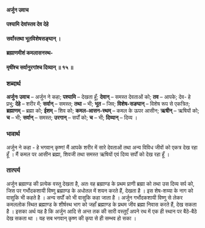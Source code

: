 #### अर्जुन उवाच
#### पश्यामि देवांस्तव देव देहे
#### सर्वांस्तथा भूतविशेषसङ्घान् ।
#### ब्रह्माणमीशं कमलासनस्थ-
#### मृषींश्च सर्वानुरगांश्च दिव्यान् ॥ १५ ॥

### शब्दार्थ

**अर्जुनः उवाच** – अर्जुन ने कहा; **पश्यामि** – देखता हूँ; **देवान्** – समस्त देवताओं को; **तव** – आपके; देव- हे प्रभु; **देहे** – शरीर में; **सर्वान्** – समस्त; **तथा** – भी; **भूत** – जिव; **विशेष-सङघान्** – विशेष रूप से एकत्रित; **ब्रह्माणम्** – ब्रह्मा को; **ईशम्** – शिव को; **कमल-आसन-स्थम्** – कमल के ऊपर आसीन; **ऋषीन्** – ऋषियों को; **च** – भी; **सर्वान्** – समस्त; **उरगान्** – सर्पों को; **च** – भी; **दिव्यान्** – दिव्य ।

### भावार्थ

अर्जुन ने कहा - हे भगवान् कृष्ण! मैं आपके शरीर में सारे देवताओं तथा अन्य विविध जीवों को एकत्र देख रहा हूँ । मैं कमल पर आसीन ब्रह्मा, शिवजी तथा समस्त ऋषियों एवं दिव्य सर्पों को देख रहा हूँ ।

### तात्पर्य

अर्जुन ब्रह्माण्ड की प्रत्येक वस्तु देखता है, अतः वह ब्रह्माण्ड के प्रथम प्राणी ब्रह्मा को तथा उस दिव्य सर्प को, जिस पर गर्भोदकशायी विष्णु ब्रह्माण्ड के अधोतल में शयन करते हैं, देखता है । इस शेष-शय्या के नाग को वासुकि भी कहते है । अन्य सर्पों को भी वासुकि कहा जाता है । अर्जुन गर्भोदकशायी विष्णु से लेकर कमललोक स्थित ब्रह्माण्ड के शीर्षस्थ भाग को जहाँ ब्रह्माण्ड के प्रथम जीव ब्रह्मा निवास करते हैं, देख सकता है । इसका अर्थ यह है कि अर्जुन आदि से अन्त तक की सारी वस्तुएँ अपने रथ में एक ही स्थान पर बैठे-बैठे देख सकता था । यह सब भगवान् कृष्ण की कृपा से ही सम्भव हो सका ।